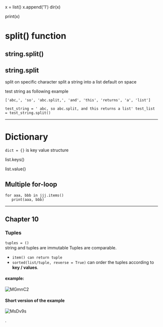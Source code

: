 x = list()
x.append('1')
dir(x)

print(x)

# split() function
## string.split()
## string.split
split on specific character
split a string into a list default on space


 test string as following example

 ``['abc,', 'so', 'abc.split,', 'and', 'this', 'returns', 'a', 'list'] ``

 ``test_string = ' abc, so abc.split, and this returns a list'
 test_list = test_string.split()``
 ***
# Dictionary

`` dict = {} `` is key value structure

list.keys()

list.value()
## Multiple for-loop
```
for aaa, bbb in jjj.items()
   print(aaa, bbb)
```
  ***
## Chapter 10
### Tuples
``tuples = () ``   
string and tuples are immutable
Tuples are comparable.

- `item() can return tuple`
- `sorted(list/tuple, reverse = True)` can order the tuples according to **key / values**.
#### example:
![MGmnC2](https://raw.githubusercontent.com/YChanHuang/UploadedPic/master/uPic/MGmnC2.png?token=AJ7JITGRYVMREP4XCJX7OS27N55YA)
#### Short version of the example
![MsDv9s](https://raw.githubusercontent.com/YChanHuang/UploadedPic/master/uPic/MsDv9s.png?token=AJ7JITFE6WYYAIDBGVHEBPK7N553W)






.
